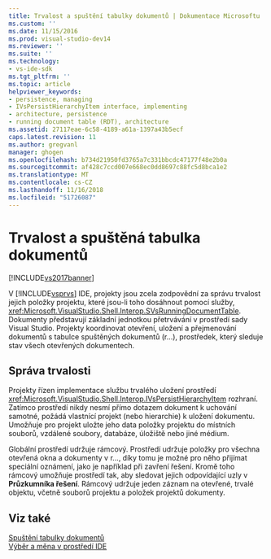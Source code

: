```yaml
---
title: Trvalost a spuštění tabulky dokumentů | Dokumentace Microsoftu
ms.custom: ''
ms.date: 11/15/2016
ms.prod: visual-studio-dev14
ms.reviewer: ''
ms.suite: ''
ms.technology:
- vs-ide-sdk
ms.tgt_pltfrm: ''
ms.topic: article
helpviewer_keywords:
- persistence, managing
- IVsPersistHierarchyItem interface, implementing
- architecture, persistence
- running document table (RDT), architecture
ms.assetid: 27117eae-6c58-4189-a61a-1397a43b5ecf
caps.latest.revision: 11
ms.author: gregvanl
manager: ghogen
ms.openlocfilehash: b734d21950fd3765a7c331bbcdc47177f48e2b0a
ms.sourcegitcommit: af428c7ccd007e668ec0dd8697c88fc5d8bca1e2
ms.translationtype: MT
ms.contentlocale: cs-CZ
ms.lasthandoff: 11/16/2018
ms.locfileid: "51726087"
---
```

# <a name="persistence-and-the-running-document-table"></a>Trvalost a spuštěná tabulka dokumentů
[!INCLUDE[vs2017banner](../../includes/vs2017banner.md)]

V [!INCLUDE[vsprvs](../../includes/vsprvs-md.md)] IDE, projekty jsou zcela zodpovědní za správu trvalost jejich položky projektu, které jsou-li toho dosáhnout pomocí služby, <xref:Microsoft.VisualStudio.Shell.Interop.SVsRunningDocumentTable>. Dokumenty představují základní jednotkou přetrvávání v prostředí sady Visual Studio. Projekty koordinovat otevření, uložení a přejmenování dokumentů s tabulce spuštěných dokumentů (r...), prostředek, který sleduje stav všech otevřených dokumentech.  
  
## <a name="managing-persistence"></a>Správa trvalosti  
 Projekty řízen implementace službu trvalého uložení prostředí <xref:Microsoft.VisualStudio.Shell.Interop.IVsPersistHierarchyItem> rozhraní. Zatímco prostředí nikdy nesmí přímo dotazem dokument k uchování samotné, požádá vlastnící projekt (nebo hierarchie) k uložení dokumentu. Umožňuje pro projekt uložte jeho data položky projektu do místních souborů, vzdálené soubory, databáze, úložiště nebo jiné médium.  
  
 Globální prostředí udržuje rámcový. Prostředí udržuje položky pro všechna otevřená okna a dokumenty v r..., díky tomu je možné pro něho přijímat speciální oznámení, jako je například při zavření řešení. Kromě toho rámcový umožňuje prostředí tak, aby sledovat jejich odpovídající uzly v **Průzkumníka řešení**. Rámcový udržuje jeden záznam na otevřené, trvalé objektu, včetně souborů projektu a položek projektů dokumenty.  
  
## <a name="see-also"></a>Viz také  
 [Spuštění tabulky dokumentů](../../extensibility/internals/running-document-table.md)   
 [Výběr a měna v prostředí IDE](../../extensibility/internals/selection-and-currency-in-the-ide.md)

